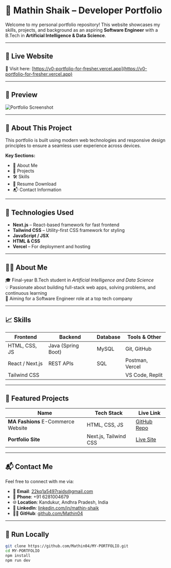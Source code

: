 # 💼 Mathin Shaik – Developer Portfolio

Welcome to my personal portfolio repository! This website showcases my skills, projects, and background as an aspiring **Software Engineer** with a B.Tech in **Artificial Intelligence & Data Science**.

---

## 🔗 Live Website

🚀 Visit here: [https://v0-portfolio-for-fresher.vercel.app](https://v0-portfolio-for-fresher.vercel.app)

---

## 📸 Preview

![Portfolio Screenshot](./portfolio-preview.png)

---

## 📂 About This Project

This portfolio is built using modern web technologies and responsive design principles to ensure a seamless user experience across devices.

**Key Sections:**
- 👤 About Me
- 💼 Projects
- 🛠 Skills
- 📄 Resume Download
- 📬 Contact Information

---

## 🧠 Technologies Used

- **Next.js** – React-based framework for fast frontend
- **Tailwind CSS** – Utility-first CSS framework for styling
- **JavaScript / JSX**
- **HTML & CSS**
- **Vercel** – For deployment and hosting

---

## 👨‍💻 About Me

🎓 Final-year B.Tech student in *Artificial Intelligence and Data Science*  
💡 Passionate about building full-stack web apps, solving problems, and continuous learning  
🎯 Aiming for a Software Engineer role at a top tech company  

---

## 📈 Skills

| Frontend       | Backend        | Database    | Tools & Other      |
|----------------|----------------|-------------|--------------------|
| HTML, CSS, JS  | Java (Spring Boot) | MySQL       | Git, GitHub        |
| React / Next.js| REST APIs      | SQL         | Postman, Vercel    |
| Tailwind CSS   |                |             | VS Code, Replit    |

---

## 🧩 Featured Projects

| Name           | Tech Stack             | Live Link                             |
|----------------|------------------------|----------------------------------------|
| **MA Fashions** E-Commerce Website | HTML, CSS, JS | [GitHub Repo](https://github.com/Mathin04/E-COMMERCE-) |
| **Portfolio Site** | Next.js, Tailwind CSS | [Live Site](https://v0-portfolio-for-fresher.vercel.app) |

---

## 📬 Contact Me

Feel free to connect with me via:

- 📧 **Email**: 22kq1a5497raids@gmail.com  
- 📱 **Phone**: +91 6281004679  
- 🌐 **Location**: Kandukur, Andhra Pradesh, India  
- 💼 **LinkedIn**: [linkedin.com/in/mathin-shaik](https://www.linkedin.com/in/mathin-shaik)  
- 🐱‍💻 **GitHub**: [github.com/Mathin04](https://github.com/Mathin04)

---

## 🧪 Run Locally

```bash
git clone https://github.com/Mathin04/MY-PORTFOLIO.git
cd MY-PORTFOLIO
npm install
npm run dev
